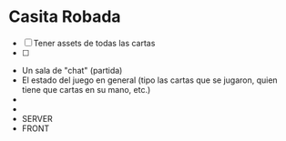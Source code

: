 
# Casita Robada 
- [ ] Tener assets de todas las cartas
- [ ] 
- Un sala de "chat" (partida)
- El estado del juego en general (tipo las cartas que se jugaron, quien tiene que cartas en su mano, etc.)
- 
- 
- SERVER
- FRONT

